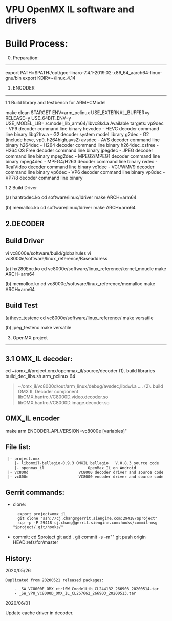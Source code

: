 VPU OpenMX IL software and drivers
=====================================
Build Process:
==============

0. Preparation:
--------------

  export PATH=$PATH:/opt/gcc-linaro-7.4.1-2019.02-x86_64_aarch64-linux-gnu/bin
  export KDIR=~/linux_4.14

1. ENCODER
--------------

1.1 Build library and testbench for ARM+CModel
 
  make clean $TARGET ENV=arm_pclinux USE_EXTERNAL_BUFFER=y RELEASE=y USE_64BIT_ENV=y USE_MODEL_LIB=./cmodel_lib_arm64/libvc8kd.a
 Available targets:
  vp9dec          - VP9 decoder command line binary
  hevcdec         - HEVC decoder command line binary
  libg2hw.a       - G2 decoder system model library
  g2dec           - G2 (include hevc, vp9, h264high,avs2)
  avsdec          - AVS decoder command line binary
  h264dec         - H264 decoder command line binary
  h264dec_osfree  - H264 OS Free  decoder command line binary
  jpegdec         - JPEG decoder command line binary
  mpeg2dec        - MPEG2/MPEG1 decoder command line binary
  mpeg4dec        - MPEG4/H263 decoder command line binary
  rvdec           - RealVideo decoder command line binary
  vc1dec          - VC1/WMV9 decoder command line binary
  vp6dec          - VP6 decoder command line binary
  vp8dec          - VP7/8 decoder command line binary

1.2 Build Driver

(a) hantrodec.ko
  cd software/linux/ldriver
  make ARCH=arm64

(b) memalloc.ko
  cd software/linux/ldriver
  make ARCH=arm64

2.DECODER
------------

Build Driver
------------

vi vc8000e/software/build/globalrules
vi vc8000e/software/linux_reference/Baseaddress

(a) hx280Enc.ko
cd vc8000e/software/linux_reference/kernel_moudle
make ARCH=arm64

(b) memolloc.ko
cd vc8000e/software/linux_reference/memalloc
make ARCH=arm64

Build Test
-------------------

(a)hevc_testenc
cd vc8000e/software/linux_reference/
make versatile

(b) jpeg_testenc
make versatile

3. OpenMX project
-------------------

3.1 OMX_IL decoder:
--------------		

cd ~/omx_il/project.omx/openmax_il/source/decoder
(1). build libraries
build_dec_libs.sh arm_pclinux 64
> ~/omx_il/vc8000d/out/arm_linux/debug/avsdec,libdwl.a ....
(2). build OMX IL Decoder component
> libOMX.hantro.VC8000D.video.decoder.so
> libOMX.hantro.VC8000D.image.decoder.so

OMX_IL encoder
--------------
make arm ENCODER_API_VERSION=vc8000e [variables]"



File list:
----------
     |- project.omx
        |- libomxil-bellagio-0.9.3 OMXIL bellagio	V.0.8.3 source code
        |- openmax_il 					OpenMax IL on Android
     |- vc800d						VC8000 decoder driver and source code
     |- vc800e 						VC8000 encoder driver and source code

Gerrit commands:
----------------
* clone:

        export project=omx_il
        git clone "ssh://cj.chang@gerrit.siengine.com:29418/$project"
        scp -p -P 29418 cj.chang@gerrit.siengine.com:hooks/commit-msg "$project/.git/hooks/"
* commit:
        cd $project
        git add .
        git commit -s -m"<comments>"
        git push origin HEAD:refs/for/master

History:
---------
2020/05/26

    Duplicated from 20200521 released packages:

        - _SW_VC8000E_OMX_ctrlSW_CmodelLib_CL244132_266903_20200514.tar
        - _SW_VPU_VC8000D_OMX_IL_CL267662_266903_20200513.tar

2020/06/01

   Update cache driver in decoder.

